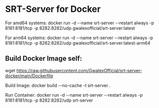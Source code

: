 # SRT-Server for Docker

For amd64 systems: docker run -d --name srt-server --restart always -p 8181:8181/tcp -p 8282:8282/udp gwalexofficial/srt-server:latest

For arm64 systems: docker run -d --name srt-server --restart always -p 8181:8181/tcp -p 8282:8282/udp gwalexofficial/srt-server:latest-arm64


## Build Docker Image self:

wget https://raw.githubusercontent.com/GwalexOfficial/srt-server-docker/main/Dockerfile

Build Image: docker build --no-cache -t srt-server .

Run Container: docker run -d --name srt-server --restart always -p 8181:8181/tcp -p 8282:8282/udp srt-server
